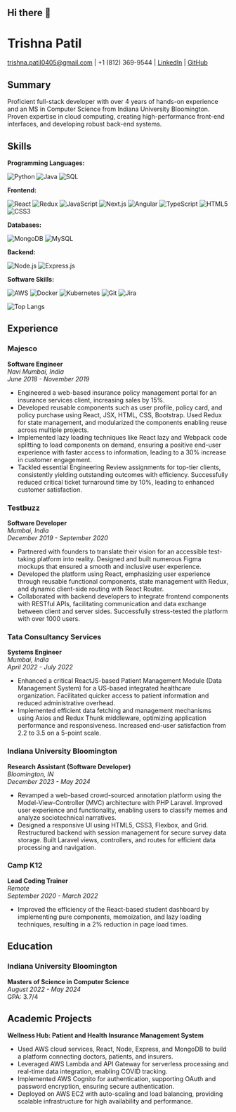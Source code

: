 ## Hi there 👋

# Trishna Patil

[trishna.patil0405@gmail.com](mailto:trishna.patil0405@gmail.com) | +1 (812) 369-9544 | [LinkedIn](https://linkedin.com/in/trishna-patil) | [GitHub](https://github.com/trishna456)


## Summary

Proficient full-stack developer with over 4 years of hands-on experience and an MS in Computer Science from Indiana University Bloomington. Proven expertise in cloud computing, creating high-performance front-end interfaces, and developing robust back-end systems.


## Skills

**Programming Languages:**

![Python](https://img.shields.io/badge/Python-3776AB?style=for-the-badge&logo=python&logoColor=white)
![Java](https://img.shields.io/badge/Java-007396?style=for-the-badge&logo=java&logoColor=white)
![SQL](https://img.shields.io/badge/SQL-4479A1?style=for-the-badge&logo=postgresql&logoColor=white)

**Frontend:**

![React](https://img.shields.io/badge/React-20232A?style=for-the-badge&logo=react&logoColor=61DAFB)
![Redux](https://img.shields.io/badge/Redux-764ABC?style=for-the-badge&logo=redux&logoColor=white)
![JavaScript](https://img.shields.io/badge/JavaScript-F7DF1E?style=for-the-badge&logo=javascript&logoColor=black)
![Next.js](https://img.shields.io/badge/Next.js-000000?style=for-the-badge&logo=nextdotjs&logoColor=white)
![Angular](https://img.shields.io/badge/Angular-DD0031?style=for-the-badge&logo=angular&logoColor=white)
![TypeScript](https://img.shields.io/badge/TypeScript-007ACC?style=for-the-badge&logo=typescript&logoColor=white)
![HTML5](https://img.shields.io/badge/HTML5-E34F26?style=for-the-badge&logo=html5&logoColor=white)
![CSS3](https://img.shields.io/badge/CSS3-1572B6?style=for-the-badge&logo=css3&logoColor=white)

**Databases:**

![MongoDB](https://img.shields.io/badge/MongoDB-47A248?style=for-the-badge&logo=mongodb&logoColor=white)
![MySQL](https://img.shields.io/badge/MySQL-4479A1?style=for-the-badge&logo=mysql&logoColor=white)

**Backend:**

![Node.js](https://img.shields.io/badge/Node.js-43853D?style=for-the-badge&logo=node-dot-js&logoColor=white)
![Express.js](https://img.shields.io/badge/Express.js-404D59?style=for-the-badge)

**Software Skills:**

![AWS](https://img.shields.io/badge/AWS-232F3E?style=for-the-badge&logo=amazon-aws&logoColor=white)
![Docker](https://img.shields.io/badge/Docker-2496ED?style=for-the-badge&logo=docker&logoColor=white)
![Kubernetes](https://img.shields.io/badge/Kubernetes-326CE5?style=for-the-badge&logo=kubernetes&logoColor=white)
![Git](https://img.shields.io/badge/Git-F05032?style=for-the-badge&logo=git&logoColor=white)
![Jira](https://img.shields.io/badge/Jira-0052CC?style=for-the-badge&logo=jira&logoColor=white)

![Top Langs](https://github-readme-stats.vercel.app/api/top-langs/?username=trishna456&theme=merko)



## Experience

### Majesco
**Software Engineer**  
*Navi Mumbai, India*  
*June 2018 - November 2019*

- Engineered a web-based insurance policy management portal for an insurance services client, increasing sales by 15%.
- Developed reusable components such as user profile, policy card, and policy purchase using React, JSX, HTML, CSS, Bootstrap. Used Redux for state management, and modularized the components enabling reuse across multiple projects.
- Implemented lazy loading techniques like React lazy and Webpack code splitting to load components on demand, ensuring a positive end-user experience with faster access to information, leading to a 30% increase in customer engagement.
- Tackled essential Engineering Review assignments for top-tier clients, consistently yielding outstanding outcomes with efficiency. Successfully reduced critical ticket turnaround time by 10%, leading to enhanced customer satisfaction.

### Testbuzz
**Software Developer**  
*Mumbai, India*  
*December 2019 - September 2020*

- Partnered with founders to translate their vision for an accessible test-taking platform into reality. Designed and built numerous Figma mockups that ensured a smooth and inclusive user experience.
- Developed the platform using React, emphasizing user experience through reusable functional components, state management with Redux, and dynamic client-side routing with React Router.
- Collaborated with backend developers to integrate frontend components with RESTful APIs, facilitating communication and data exchange between client and server sides. Successfully stress-tested the platform with over 1000 users.

### Tata Consultancy Services
**Systems Engineer**  
*Mumbai, India*  
*April 2022 - July 2022*

- Enhanced a critical ReactJS-based Patient Management Module (Data Management System) for a US-based integrated healthcare organization. Facilitated quicker access to patient information and reduced administrative overhead.
- Implemented efficient data fetching and management mechanisms using Axios and Redux Thunk middleware, optimizing application performance and responsiveness. Increased end-user satisfaction from 2.2 to 3.5 on a 5-point scale.

### Indiana University Bloomington
**Research Assistant (Software Developer)**  
*Bloomington, IN*  
*December 2023 - May 2024*

- Revamped a web-based crowd-sourced annotation platform using the Model-View-Controller (MVC) architecture with PHP Laravel. Improved user experience and functionality, enabling users to classify memes and analyze sociotechnical narratives.
- Designed a responsive UI using HTML5, CSS3, Flexbox, and Grid. Restructured backend with session management for secure survey data storage. Built Laravel views, controllers, and routes for efficient data processing and navigation.

### Camp K12
**Lead Coding Trainer**  
*Remote*  
*September 2020 - March 2022*

- Improved the efficiency of the React-based student dashboard by implementing pure components, memoization, and lazy loading techniques, resulting in a 2% reduction in page load times.


## Education

### Indiana University Bloomington
**Masters of Science in Computer Science**  
*August 2022 - May 2024*  
GPA: 3.7/4


## Academic Projects

**Wellness Hub: Patient and Health Insurance Management System**
- Used AWS cloud services, React, Node, Express, and MongoDB to build a platform connecting doctors, patients, and insurers.
- Leveraged AWS Lambda and API Gateway for serverless processing and real-time data integration, enabling COVID tracking.
- Implemented AWS Cognito for authentication, supporting OAuth and password encryption, ensuring secure authentication.
- Deployed on AWS EC2 with auto-scaling and load balancing, providing scalable infrastructure for high availability and performance.

